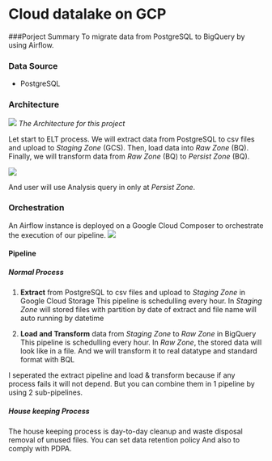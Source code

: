 # Cloud datalake on GCP
###Porject Summary
To migrate data from PostgreSQL to BigQuery by using Airflow.

### Data Source
- PostgreSQL

### Architecture
[![](overall_architech)](https://github.com/p-ploi/bluePi_exam_GCP/blob/c9185f4ef79f4f69ba2d5c0823fb30c38de62c2f/img/1overall_architech.png)
*The Architecture for this project*

Let start to ELT process.
We will extract data from PostgreSQL to csv files and upload to *Staging Zone* (GCS).
Then, load data into *Raw Zone* (BQ).
Finally, we will transform data from *Raw Zone* (BQ) to *Persist Zone* (BQ).

[![](user_permission)](https://github.com/p-ploi/bluePi_exam_GCP/blob/c9185f4ef79f4f69ba2d5c0823fb30c38de62c2f/img/3user_permission.png)

And user will use Analysis query in only at *Persist Zone*.

### Orchestration
An Airflow instance is deployed on a Google Cloud Composer to orchestrate the execution of our pipeline.
[![](overall_flow)](https://github.com/p-ploi/bluePi_exam_GCP/blob/c9185f4ef79f4f69ba2d5c0823fb30c38de62c2f/img/2overall_flow.png)


#### Pipeline
##### Normal Process
1. **Extract** from PostgreSQL to csv files and upload to *Staging Zone* in Google Cloud Storage
	This pipeline is schedulling every hour.
	In *Staging Zone* will stored files with partition by date of extract and file name will auto running by datetime
	
2. **Load and Transform** data from *Staging Zone* to *Raw Zone*  in BigQuery
	This pipeline is schedulling every hour.
	In *Raw Zone*, the stored data will look like in a file.
	And we will transform it to real datatype and standard format with BQL
	
I seperated the extract pipeline and load & transform because if any process fails it will not depend.
But you can combine them in 1 pipeline by using 2 sub-pipelines.



#####  House keeping Process
The house keeping process is day-to-day cleanup and waste disposal
removal of unused files.
You can set data retention policy And also to comply with PDPA.